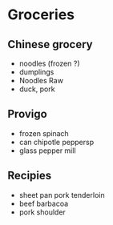 # Groceries

## Chinese grocery

- noodles (frozen ?)
- dumplings
- Noodles Raw
- duck, pork

## Provigo

- frozen spinach
- can chipotle peppersp
- glass pepper mill

## Recipies

- sheet pan pork tenderloin
- beef barbacoa
- pork shoulder
